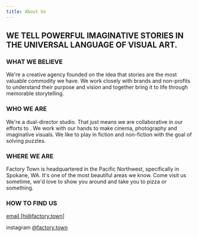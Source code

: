 ```yaml
---
title: About Us
---
```


## **WE TELL POWERFUL IMAGINATIVE STORIES IN THE UNIVERSAL LANGUAGE OF VISUAL ART.**

### WHAT WE BELIEVE

We're a creative agency founded on the idea that stories are the most valuable commodity we have. We work closely with brands and non-profits to understand their purpose and vision and together bring it to life through memorable storytelling.

### WHO WE ARE

We're a dual-director studio. That just means we are collaborative in our efforts to . We work with our hands to make cinema, photography and imaginative visuals. We like to play in fiction and non-fiction with the goal of solving puzzles.

### WHERE WE ARE

Factory Town is headquartered in the Pacific Northwest, specifically in Spokane, WA. It's one of the most beautiful areas we know. Come visit us sometime, we'd love to show you around and take you to pizza or something.

### HOW TO FIND US

<a href="mailto:hi@factory.town?subject=From Factory Town Website" target="_top">email  [hi@factory.town]</a>

instagram [@factory.town](http://instagram.com/factory.town)